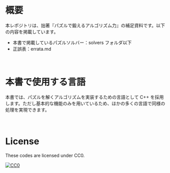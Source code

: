 # 概要

本レポジトリは、拙著『パズルで鍛えるアルゴリズム力』の補足資料です。以下の内容を掲載しています。

- 本書で掲載しているパズルソルバー：solvers フォルダ以下
- 正誤表：errata.md

　

# 本書で使用する言語

本書では、パズルを解くアルゴリズムを実装するための言語として C++ を採用します。ただし基本的な機能のみを用いているため、ほかの多くの言語で同様の処理を実現できます。

　

# License

These codes are licensed under CC0.

[![CC0](http://i.creativecommons.org/p/zero/1.0/88x31.png "CC0")](http://creativecommons.org/publicdomain/zero/1.0/deed.ja)